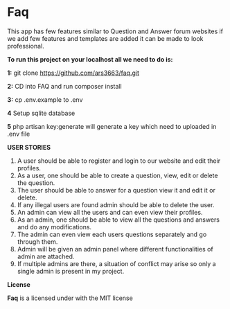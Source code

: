 
 # Faq
   
   This app has few features similar to Question and Answer forum websites if we add few features and templates are added it can be made to look professional.
   
   **To run this project on your localhost all we need to do is:**
   
   **1:**
    git clone https://github.com/ars3663/faq.git
   
   **2:**
   CD into FAQ and run composer install
   
   **3:**
   cp .env.example to .env
   
   **4**
   Setup sqlite database
   
   **5**
   php artisan key:generate will generate a key which need to uploaded in .env file       
   
   **USER STORIES**
   
   1. A user should be able to register and login to our website and edit their profiles.
   2. As a user, one should be able to create a question, view, edit or delete the question.
   3. The user should be able to answer for a question view it and edit it or delete.
   4. If any illegal users are found admin should be able to delete the user.
   5. An admin can view all the users and can even view their profiles.
   6. As an admin, one should be able to view all the questions and answers and do any modifications.
   7. The admin can even view each users questions separately and go through them.
   8. Admin will be given an admin panel where different functionalities of admin are attached.
   9. If multiple admins are there, a situation of conflict may arise so only a single admin is present in my project. 
  
   **License**
   
   **Faq** is a licensed under with the MIT license